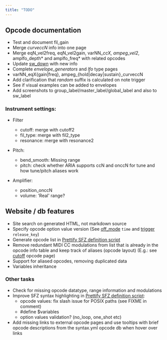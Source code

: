 ```yaml
---
title: "TODO"
---
```

## Opcode documentation

- Test and document fil_gain
- Merge _curveccN_ info into one page
- Merge eqN_vel2freq, eqN_vel2gain, varNN_*ccX, ampeg_vel2*, amplfo_depth*
	and amplfo_freq* with related opcodes
- Update [sw_down] with new info
- Complete _envelope_generators_ and _lfo_ type pages
- varNN_eqX{gain|freq}, ampeg_{hold|decay|sustain}_curveccN
- Add clarification that _random_ suffix is calculated on note trigger
- See if visual examples can be added to envelopes
- Add screenshots to group_label/master_label/global_label and also to sw_label

### Instrument settings:

- Filter
	- cutoff: merge with cutoff2
	- fil_type: merge with fil2_type
	- resonance: merge with resonance2

- Pitch:
	- bend_smooth: Missing range
	- pitch: check whether ARIA supports ccN and onccN for tune and how tune/pitch aliases work

- Amplifier:
	- position_onccN
	- volume: 'Real' range?

## Website / db features

- Site search on generated HTML, not markdown source
- Specify opcode option value version
	(See [off_mode] `time` and [trigger] `release_key`)
- Generate opcode list in [Prettify SFZ definition script]
- Remove redundant MIDI CC modulations from list that is already in the opcode
	info table and keep track of aliases (opcode layout)
	(E.g.: see [cutoff] opcode page)
- Support for aliased opcodes, removing duplicated data
- Variables inheritance

### Other tasks

- Check for missing opcode datatype, range information and modulations
- Improve SFZ syntax highlighting in [Prettify SFZ definition script]:
	- opcode values: fix slash issue for POSIX paths (see FIXME in comment)
	- \#define $variables
	- option values validation? (no_loop, one_shot etc)
- Add missing links to external opcode pages and use tooltips with brief opcode
	descriptions from the syntax.yml opcode db when hover over links

[cutoff]:   /opcodes/cutoff.md
[off_mode]: /opcodes/off_mode.md
[trigger]:  /opcodes/trigger.md
[sw_down]:  /opcodes/sw_down.md
[Prettify SFZ definition script]: /assets/js/prettify/lang-sfz.js
